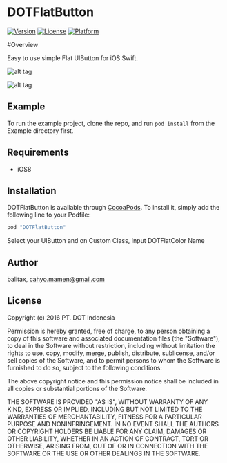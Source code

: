 # DOTFlatButton

[![Version](https://img.shields.io/cocoapods/v/DOTFlatButton.svg?style=flat)](http://cocoapods.org/pods/DOTFlatButton)
[![License](https://img.shields.io/cocoapods/l/DOTFlatButton.svg?style=flat)](http://cocoapods.org/pods/DOTFlatButton)
[![Platform](https://img.shields.io/cocoapods/p/DOTFlatButton.svg?style=flat)](http://cocoapods.org/pods/DOTFlatButton)

#Overview

Easy to use simple Flat UIButton for iOS Swift.

![alt tag](https://raw.githubusercontent.com/pt-dot/DOTFlatButton/master/images/ss2.png)


![alt tag](https://cloud.githubusercontent.com/assets/1490342/16445527/3cb22914-3e0d-11e6-9548-78052b5205da.png)

## Example

To run the example project, clone the repo, and run `pod install` from the Example directory first.

## Requirements
* iOS8

## Installation

DOTFlatButton is available through [CocoaPods](http://cocoapods.org). To install
it, simply add the following line to your Podfile:

```ruby
pod "DOTFlatButton"
```

Select your UIButton and on Custom Class, Input DOTFlatColor Name

## Author

balitax, cahyo.mamen@gmail.com


## License

Copyright (c) 2016 PT. DOT Indonesia

Permission is hereby granted, free of charge, to any person obtaining a copy of this software and associated documentation files (the "Software"), to deal in the Software without restriction, including without limitation the rights to use, copy, modify, merge, publish, distribute, sublicense, and/or sell copies of the Software, and to permit persons to whom the Software is furnished to do so, subject to the following conditions:

The above copyright notice and this permission notice shall be included in all copies or substantial portions of the Software.

THE SOFTWARE IS PROVIDED "AS IS", WITHOUT WARRANTY OF ANY KIND, EXPRESS OR IMPLIED, INCLUDING BUT NOT LIMITED TO THE WARRANTIES OF MERCHANTABILITY, FITNESS FOR A PARTICULAR PURPOSE AND NONINFRINGEMENT. IN NO EVENT SHALL THE AUTHORS OR COPYRIGHT HOLDERS BE LIABLE FOR ANY CLAIM, DAMAGES OR OTHER LIABILITY, WHETHER IN AN ACTION OF CONTRACT, TORT OR OTHERWISE, ARISING FROM, OUT OF OR IN CONNECTION WITH THE SOFTWARE OR THE USE OR OTHER DEALINGS IN THE SOFTWARE.

